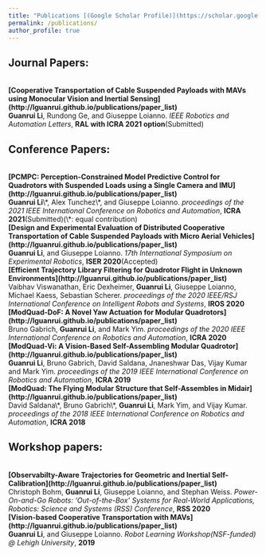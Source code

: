 ```yaml
---
title: "Publications [(Google Scholar Profile)](https://scholar.google.com/citations)"
permalink: /publications/
author_profile: true
---
```

## Journal Papers:
<br>
<b>[Cooperative Transportation of Cable Suspended Payloads with MAVs using Monocular Vision and Inertial Sensing](http://lguanrui.github.io/publications/paper_list)</b> <br> 
<b>Guanrui Li</b>, Rundong Ge, and Giuseppe Loianno.
<i>IEEE Robotics and Automation Letters</i>, <b>RAL with ICRA 2021 option</b>(Submitted)
 
## Conference Papers:

<br>
<b>[PCMPC:  Perception-Constrained  Model  Predictive  Control  for Quadrotors  with  Suspended  Loads  using  a  Single  Camera  and  IMU](http://lguanrui.github.io/publications/paper_list)</b> <br> 
<b>Guanrui Li</b>\*, Alex Tunchez\*, and Giuseppe Loianno.
<i>proceedings of the 2021 IEEE International Conference on Robotics and Automation</i>, <b>ICRA 2021</b>(Submitted)(\*: equal contribution)

<br>
<b>[Design and Experimental Evaluation of Distributed Cooperative Transportation of Cable Suspended Payloads with Micro Aerial Vehicles](http://lguanrui.github.io/publications/paper_list)</b> <br> 
<b>Guanrui Li</b>, and Giuseppe Loianno.
<i>17th International Symposium on Experimental Robotics</i>, <b>ISER 2020</b>(Accepted)

<br>
<b>[Efficient Trajectory Library Filtering for Quadrotor Flight in Unknown Environments](http://lguanrui.github.io/publications/paper_list)</b> <br> 
Vaibhav Viswanathan, Eric Dexheimer, <b>Guanrui Li</b>, Giuseppe Loianno, Michael Kaess, Sebastian Scherer.
<i>proceedings of the 2020 IEEE/RSJ International Conference on Intelligent Robots and Systems</i>, <b>IROS 2020</b>

<br>
<b>[ModQuad-DoF: A Novel Yaw Actuation for Modular Quadrotors](http://lguanrui.github.io/publications/paper_list)</b> <br> 
Bruno Gabrich, <b>Guanrui Li</b>, and Mark Yim.
<i>proceedings of the 2020 IEEE International Conference on Robotics and Automation</i>, <b>ICRA 2020</b>

<br>
<b>[ModQuad-Vi: A Vision-Based Self-Assembling Modular Quadrotor](http://lguanrui.github.io/publications/paper_list)</b> <br> 
<b>Guanrui Li</b>, Bruno Gabrich, David Saldana, Jnaneshwar Das, Vijay Kumar and Mark Yim.
<i>proceedings of the 2019 IEEE International Conference on Robotics and Automation</i>, <b>ICRA 2019</b>

<br>
<b>[ModQuad: The Flying Modular Structure that Self-Assembles in Midair](http://lguanrui.github.io/publications/paper_list)</b> <br> 
David Saldana\*, Bruno Gabrich\*, <b>Guanrui Li</b>, Mark Yim, and Vijay Kumar.
<i>proceedings of the 2018 IEEE International Conference on Robotics and Automation</i>, <b>ICRA 2018</b>

## Workshop papers:
<br>
<b>[Observabilty-Aware Trajectories for Geometric and Inertial Self-Calibration](http://lguanrui.github.io/publications/paper_list)</b> <br> 
Christoph Bohm, <b>Guanrui Li</b>, Giuseppe Loianno, and Stephan Weiss.
<i>Power-On-and-Go Robots: ‘Out-of-the-Box’ Systems for Real-World Applications, Robotics: Science and Systems (RSS) Conference</i>, <b>RSS 2020</b>

<br>
<b>[Vision-based Cooperative Transportation with MAVs](http://lguanrui.github.io/publications/paper_list)</b> <br> 
<b>Guanrui Li</b>, and Giuseppe Loianno.
<i>Robot Learning Workshop(NSF-funded) @ Lehigh University</i>, <b>2019</b>

